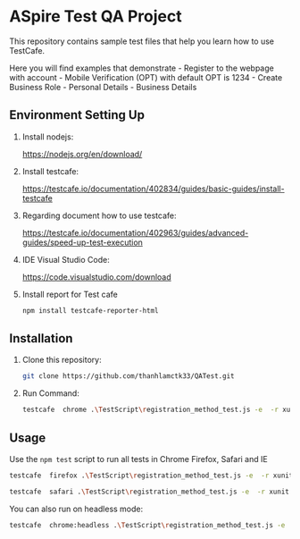 # ASpire Test QA Project

This repository contains sample test files that help you learn how to use TestCafe.

Here you will find examples that demonstrate 
    - Register to the webpage with account
    - Mobile Verification (OPT) with default OPT is 1234
    - Create Business Role
    - Personal Details
    - Business Details
    
 
## Environment Setting Up

1. Install nodejs:  

   https://nodejs.org/en/download/
  
2. Install testcafe:  

   https://testcafe.io/documentation/402834/guides/basic-guides/install-testcafe
    
3. Regarding document how to use testcafe:  

   https://testcafe.io/documentation/402963/guides/advanced-guides/speed-up-test-execution
    
4. IDE Visual Studio Code:  

   https://code.visualstudio.com/download 
    
5. Install report for Test cafe

   ```sh
   npm install testcafe-reporter-html
   ```

## Installation

1. Clone this repository:

    ```sh
    git clone https://github.com/thanhlamctk33/QATest.git
    ```

2. Run Command:

    ```sh
    testcafe  chrome .\TestScript\registration_method_test.js -e  -r xunit:result.xml
    ```

## Usage

Use the `npm test` script to run all tests in Chrome  Firefox, Safari and IE

```sh
testcafe  firefox .\TestScript\registration_method_test.js -e  -r xunit:result.xml
```

```sh
testcafe  safari .\TestScript\registration_method_test.js -e  -r xunit:result.xml
```
You can also run on headless mode:

```sh
testcafe  chrome:headless .\TestScript\registration_method_test.js -e  -r xunit:result.xml
```
